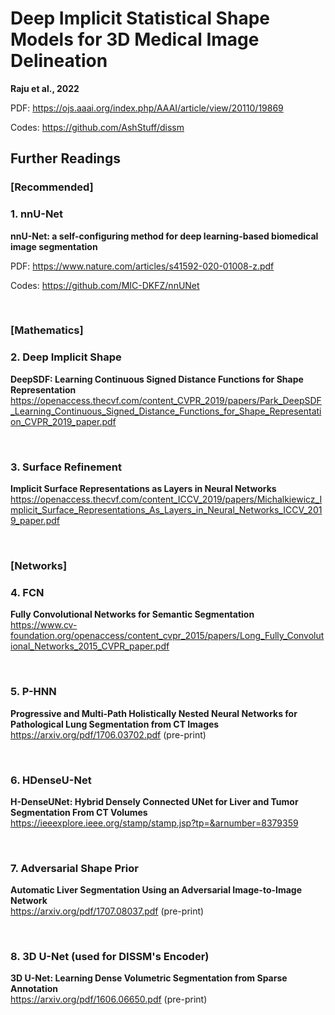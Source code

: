# Deep Implicit Statistical Shape Models for 3D Medical Image Delineation

__Raju et al., 2022__  

PDF: https://ojs.aaai.org/index.php/AAAI/article/view/20110/19869  

Codes: https://github.com/AshStuff/dissm  


## Further Readings

### [Recommended]
### 1. nnU-Net
__nnU-Net: a self-configuring method for deep learning-based biomedical image segmentation__  

PDF: https://www.nature.com/articles/s41592-020-01008-z.pdf

Codes: https://github.com/MIC-DKFZ/nnUNet

<br>

### [Mathematics]
### 2. Deep Implicit Shape
__DeepSDF: Learning Continuous Signed Distance Functions for Shape Representation__  
https://openaccess.thecvf.com/content_CVPR_2019/papers/Park_DeepSDF_Learning_Continuous_Signed_Distance_Functions_for_Shape_Representation_CVPR_2019_paper.pdf  

<br>

### 3. Surface Refinement
__Implicit Surface Representations as Layers in Neural Networks__  
https://openaccess.thecvf.com/content_ICCV_2019/papers/Michalkiewicz_Implicit_Surface_Representations_As_Layers_in_Neural_Networks_ICCV_2019_paper.pdf  

<br>

### [Networks]
### 4. FCN
__Fully Convolutional Networks for Semantic Segmentation__  
https://www.cv-foundation.org/openaccess/content_cvpr_2015/papers/Long_Fully_Convolutional_Networks_2015_CVPR_paper.pdf

<br>

### 5. P-HNN
__Progressive and Multi-Path Holistically Nested Neural Networks for Pathological Lung Segmentation from CT Images__  
https://arxiv.org/pdf/1706.03702.pdf (pre-print)

<br>

### 6. HDenseU-Net
__H-DenseUNet: Hybrid Densely Connected UNet for Liver and Tumor Segmentation From CT Volumes__  
https://ieeexplore.ieee.org/stamp/stamp.jsp?tp=&arnumber=8379359

<br>

### 7. Adversarial Shape Prior
__Automatic Liver Segmentation Using an Adversarial Image-to-Image Network__  
https://arxiv.org/pdf/1707.08037.pdf (pre-print)

<br>

### 8. 3D U-Net (used for DISSM's Encoder)
__3D U-Net: Learning Dense Volumetric Segmentation from Sparse Annotation__  
https://arxiv.org/pdf/1606.06650.pdf (pre-print)

